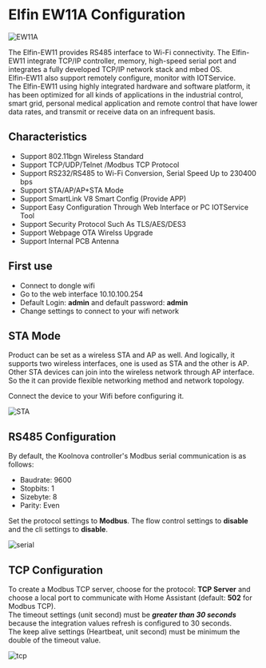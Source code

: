 
# Elfin EW11A Configuration

![EW11A](png/Elfin-EW11.png)

The Elfin-EW11 provides RS485 interface to Wi-Fi connectivity. The Elfin-EW11 integrate TCP/IP controller, memory, high-speed serial port and integrates a fully developed TCP/IP network stack and mbed OS.<br />
Elfin-EW11 also support remotely configure, monitor with IOTService. <br />
The Elfin-EW11 using highly integrated hardware and software platform, it has been optimized for all kinds of applications in the industrial control, smart grid, personal medical application and remote control that have lower data rates, and transmit or receive data on an infrequent basis.<br />

## Characteristics
* Support 802.11bgn Wireless Standard
* Support TCP/UDP/Telnet /Modbus TCP Protocol
* Support RS232/RS485 to Wi-Fi Conversion, Serial Speed Up to 230400 bps
* Support STA/AP/AP+STA Mode
* Support SmartLink V8 Smart Config (Provide APP)
* Support Easy Configuration Through Web Interface or PC IOTService Tool
* Support Security Protocol Such As TLS/AES/DES3
* Support Webpage OTA Wirelss Upgrade
* Support Internal PCB Antenna

## First use

* Connect to dongle wifi
* Go to the web interface 10.10.100.254
* Default Login: __admin__ and default password: __admin__
* Change settings to connect to your wifi network

## STA Mode

Product can be set as a wireless STA and AP as well. And logically, it supports two wireless interfaces, one is used as STA and the other is AP.<br />
Other STA devices can join into the wireless network through AP interface. So the it can provide flexible networking method and network topology.<br />

Connect the device to your Wifi before configuring it.<br />

![STA](png/EW11_wifi_conf.png)

## RS485 Configuration

By default, the Koolnova controller's Modbus serial communication is as follows:
* Baudrate: 9600
* Stopbits: 1
* Sizebyte: 8
* Parity: Even

Set the protocol settings to __Modbus__. The flow control settings to __disable__ and the cli settings to __disable__.<br />

![serial](png/EW11_serial_conf.png)

## TCP Configuration

To create a Modbus TCP server, choose for the protocol: __TCP Server__ and choose a local port to communicate with Home Assistant (default: __502__ for Modbus TCP).<br />
The timeout settings (unit second) must be ___greater than 30 seconds___ because the integration values ​​refresh is configured to 30 seconds.<br />
The keep alive settings (Heartbeat, unit second) must be minimum the double of the timeout value.

![tcp](png/EW11_tcp_server_conf.png)
